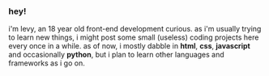### hey!
i'm levy, an 18 year old front-end development curious. as i'm usually trying to learn new things, i might post some small (useless) coding projects here every once in a while. 
as of now, i mostly dabble in 
<b> html</b>, <b> css</b>, <b> javascript</b> and occasionally <b> python</b>, but i plan to learn other languages and frameworks as i go on.
